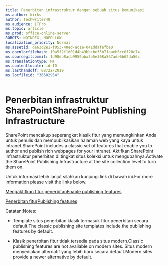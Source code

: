```yaml
---
title: Penerbitan infrastruktur dengan sebuah situs komunikasi
ms.author: kirks
author: Techwriter40
ms.audience: ITPro
ms.topic: article
ms.prod: office-online-server
ROBOTS: NOINDEX, NOFOLLOW
localization_priority: Normal
ms.assetid: de63d2e1-f053-40ed-ac1a-041ddafefba0
ms.openlocfilehash: 10a5f2f1d01d4b49bbcbe35b71aaeb6cc0f28c74
ms.sourcegitcommit: 1d98db8acb9959aba3b5e308a567ade6b62da56c
ms.translationtype: MT
ms.contentlocale: id-ID
ms.lasthandoff: 08/22/2019
ms.locfileid: "36502954"
---
```

# <a name="sharepoint-publishing-infrastructure"></a><span data-ttu-id="7fae5-102">Penerbitan infrastruktur SharePoint</span><span class="sxs-lookup"><span data-stu-id="7fae5-102">SharePoint Publishing Infrastructure</span></span>


<span data-ttu-id="7fae5-103">SharePoint mencakup seperangkat klasik fitur yang memungkinkan Anda untuk penulis dan mempublikasikan halaman web yang kaya untuk intranet.</span><span class="sxs-lookup"><span data-stu-id="7fae5-103">SharePoint includes a classic set of features that enable you to author and publish rich webpages for your intranet.</span></span> <span data-ttu-id="7fae5-104">Aktifkan SharePoint infrastruktur penerbitan di tingkat situs koleksi untuk mengubahnya.</span><span class="sxs-lookup"><span data-stu-id="7fae5-104">Activate the SharePoint Publishing Infrastructure at the site collection level to turn them on.</span></span>

<span data-ttu-id="7fae5-105">Untuk informasi lebih lanjut silahkan kunjungi link di bawah ini.</span><span class="sxs-lookup"><span data-stu-id="7fae5-105">For more information please visit the links below.</span></span>

[<span data-ttu-id="7fae5-106">Mengaktifkan fitur penerbitan</span><span class="sxs-lookup"><span data-stu-id="7fae5-106">Enable publishing features</span></span>](https://support.office.com/article/Enable-publishing-features-479677A6-8B33-4AC7-907D-071C1C7E4518)

[<span data-ttu-id="7fae5-107">Penerbitan fitur</span><span class="sxs-lookup"><span data-stu-id="7fae5-107">Publishing features</span></span>](https://support.office.com/article/Features-enabled-in-a-SharePoint-Online-publishing-site-3AB3810C-3C2C-4361-9D0E-0CBE666EA0B0?wt.mc_id=O365_Portal_MMaven#__toc336865553)

<span data-ttu-id="7fae5-108">Catatan:</span><span class="sxs-lookup"><span data-stu-id="7fae5-108">Notes:</span></span>

- <span data-ttu-id="7fae5-109">Template situs penerbitan klasik termasuk fitur penerbitan secara default.</span><span class="sxs-lookup"><span data-stu-id="7fae5-109">The classic publishing site templates include the publishing features by default.</span></span>

- <span data-ttu-id="7fae5-110">Klasik penerbitan fitur tidak tersedia pada situs modern.</span><span class="sxs-lookup"><span data-stu-id="7fae5-110">Classic publishing features are not available on modern sites.</span></span> <span data-ttu-id="7fae5-111">Situs modern menyediakan alternatif yang lebih baru secara default.</span><span class="sxs-lookup"><span data-stu-id="7fae5-111">Modern sites provide a newer alternative by default.</span></span>

